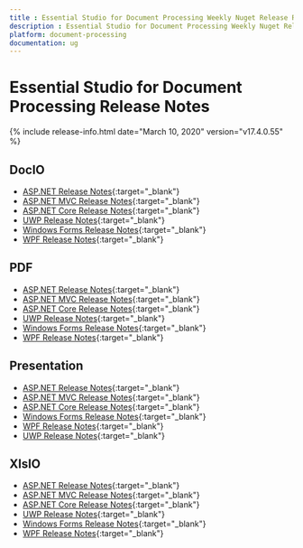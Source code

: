 ```yaml
---
title : Essential Studio for Document Processing Weekly Nuget Release Release Notes  
description : Essential Studio for Document Processing Weekly Nuget Release Release Notes  
platform: document-processing
documentation: ug
---
```


# Essential Studio for Document Processing  Release Notes  

{% include release-info.html date="March 10, 2020" version="v17.4.0.55" %} 

## DocIO

* [ASP.NET Release Notes](/aspnet/release-notes/v17.4.0.55#docio){:target="_blank"}
* [ASP.NET MVC Release Notes](/aspnetmvc/release-notes/v17.4.0.55#docio){:target="_blank"}
* [ASP.NET Core Release Notes](/aspnet-core/release-notes/v17.4.0.55#docio){:target="_blank"}
* [UWP Release Notes](/uwp/release-notes/v17.4.0.55#docio){:target="_blank"}
* [Windows Forms Release Notes](/windowsforms/release-notes/v17.4.0.55#docio){:target="_blank"}
* [WPF Release Notes](/wpf/release-notes/v17.4.0.55#docio){:target="_blank"}


## PDF

* [ASP.NET Release Notes](/aspnet/release-notes/v17.4.0.55#pdf){:target="_blank"}
* [ASP.NET MVC Release Notes](/aspnetmvc/release-notes/v17.4.0.55#pdf){:target="_blank"}
* [ASP.NET Core Release Notes](/aspnet-core/release-notes/v17.4.0.55#pdf){:target="_blank"}
* [UWP Release Notes](/uwp/release-notes/v17.4.0.55#pdf){:target="_blank"}
* [Windows Forms Release Notes](/windowsforms/release-notes/v17.4.0.55#pdf){:target="_blank"}
* [WPF Release Notes](/wpf/release-notes/v17.4.0.55#pdf){:target="_blank"}


## Presentation

* [ASP.NET Release Notes](/aspnet/release-notes/v17.4.0.55#presentation){:target="_blank"}
* [ASP.NET MVC Release Notes](/aspnetmvc/release-notes/v17.4.0.55#presentation){:target="_blank"}
* [ASP.NET Core Release Notes](/aspnet-core/release-notes/v17.4.0.55#presentation){:target="_blank"}
* [Windows Forms Release Notes](/windowsforms/release-notes/v17.4.0.55#presentation){:target="_blank"}
* [WPF Release Notes](/wpf/release-notes/v17.4.0.55#presentation){:target="_blank"}
* [UWP Release Notes](/uwp/release-notes/v17.4.0.55#presentation){:target="_blank"}


## XlsIO

* [ASP.NET Release Notes](/aspnet/release-notes/v17.4.0.55#xlsio){:target="_blank"}
* [ASP.NET MVC Release Notes](/aspnetmvc/release-notes/v17.4.0.55#xlsio){:target="_blank"}
* [ASP.NET Core Release Notes](/aspnet-core/release-notes/v17.4.0.55#xlsio){:target="_blank"}
* [UWP Release Notes](/uwp/release-notes/v17.4.0.55#xlsio){:target="_blank"}
* [Windows Forms Release Notes](/windowsforms/release-notes/v17.4.0.55#xlsio){:target="_blank"}
* [WPF Release Notes](/wpf/release-notes/v17.4.0.55#xlsio){:target="_blank"}